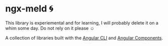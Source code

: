 # ngx-meld 🌀

This library is experiemental and for learning, I will probably delete it on a whim some day. Do not rely on it please ☺️

A collection of libraries built with the [Angular CLI](https://github.com/angular/angular-cli) and [Angular Components](https://github.com/angular/components).
